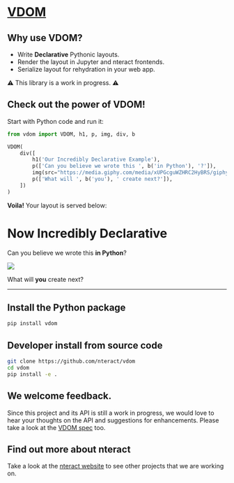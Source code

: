 # [VDOM](https://github.com/nteract/vdom)

## Why use VDOM?

- Write **Declarative** Pythonic layouts.
- Render the layout in Jupyter and nteract frontends.
- Serialize layout for rehydration in your web app.

:warning: This library is a work in progress. :warning:

## Check out the power of VDOM!

Start with Python code and run it:

```python
from vdom import VDOM, h1, p, img, div, b

VDOM(
    div([
        h1('Our Incredibly Declarative Example'),
        p(['Can you believe we wrote this ', b('in Python'), '?']),
        img(src="https://media.giphy.com/media/xUPGcguWZHRC2HyBRS/giphy.gif"),
        p(['What will ', b('you'), ' create next?']),
    ])
)
```

**Voila!** Your layout is served below:

# Now Incredibly Declarative

Can you believe we wrote this **in Python**?

![](https://media.giphy.com/media/xUPGcguWZHRC2HyBRS/giphy.gif)

What will **you** create next?

---

## Install the Python package

```bash
pip install vdom
```

## Developer install from source code

```bash
git clone https://github.com/nteract/vdom
cd vdom
pip install -e .
```

## We welcome feedback.

Since this project and its API is still a work in progress, we would love to
hear your thoughts on the API and suggestions for enhancements. Please take a look at the [VDOM spec](docs/spec.md) too.

## Find out more about nteract

Take a look at the [nteract website](https://nteract.io) to see other projects
that we are working on.
